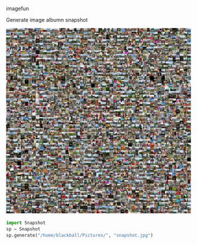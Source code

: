 imagefun

Generate image albumn snapshot

![alt clusters](https://github.com/blackball/imagefun/raw/master/snapshot.jpg)

```Python
import Snapshot
sp = Snapshot
sp.generate("/home/blackball/Pictures/", "snapshot.jpg")
```